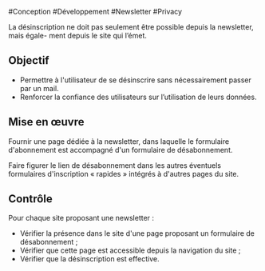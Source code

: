 
#Conception #Développement #Newsletter #Privacy

La désinscription ne doit pas seulement être possible depuis la newsletter, mais égale- ment depuis le site qui l’émet.


## Objectif

* Permettre à l'utilisateur de se désinscrire sans nécessairement passer par un mail.
* Renforcer la confiance des utilisateurs sur l’utilisation de leurs données.

## Mise en œuvre

Fournir une page dédiée à la newsletter, dans laquelle le formulaire d'abonnement est accompagné d'un formulaire de désabonnement.

Faire figurer le lien de désabonnement dans les autres éventuels formulaires d'inscription « rapides » intégrés à d'autres pages du site.

## Contrôle

Pour chaque site proposant une newsletter :

* Vérifier la présence dans le site d'une page proposant un formulaire de désabonnement ;
* Vérifier que cette page est accessible depuis la navigation du site ;
* Vérifier que la désinscription est effective.


